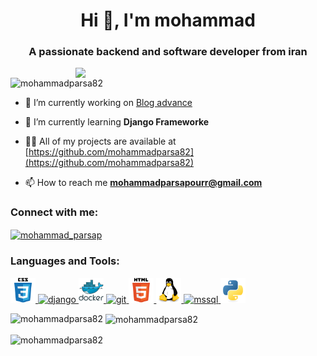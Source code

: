 <h1 align="center">Hi 👋, I'm mohammad</h1>
<h3 align="center">A passionate backend and software developer from iran</h3>
<img align="right" alt"mohammad" width="400" src="https://mir-s3-cdn-cf.behance.net/project_modules/hd/06f21a161921919.63cd7887d0a70.gif"
<p align="left"> <img src="https://komarev.com/ghpvc/?username=mohammadparsa82&label=Profile%20views&color=0e75b6&style=flat" alt="mohammadparsa82" /> </p>

- 🔭 I’m currently working on [Blog advance](https://github.com/mohammadparsa82/Django-Advance-Blog.git)

- 🌱 I’m currently learning **Django Frameworke**

- 👨‍💻 All of my projects are available at [https://github.com/mohammadparsa82](https://github.com/mohammadparsa82)

- 📫 How to reach me **mohammadparsapourr@gmail.com**

<h3 align="left">Connect with me:</h3>
<p align="left">
<a href="https://instagram.com/mohammad_parsap" target="blank"><img align="center" src="https://raw.githubusercontent.com/rahuldkjain/github-profile-readme-generator/master/src/images/icons/Social/instagram.svg" alt="mohammad_parsap" height="30" width="40" /></a>
</p>

<h3 align="left">Languages and Tools:</h3>
<p align="left"> <a href="https://www.w3schools.com/css/" target="_blank" rel="noreferrer"> <img src="https://raw.githubusercontent.com/devicons/devicon/master/icons/css3/css3-original-wordmark.svg" alt="css3" width="40" height="40"/> </a> <a href="https://www.djangoproject.com/" target="_blank" rel="noreferrer"> <img src="https://cdn.worldvectorlogo.com/logos/django.svg" alt="django" width="40" height="40"/> </a> <a href="https://www.docker.com/" target="_blank" rel="noreferrer"> <img src="https://raw.githubusercontent.com/devicons/devicon/master/icons/docker/docker-original-wordmark.svg" alt="docker" width="40" height="40"/> </a> <a href="https://git-scm.com/" target="_blank" rel="noreferrer"> <img src="https://www.vectorlogo.zone/logos/git-scm/git-scm-icon.svg" alt="git" width="40" height="40"/> </a> <a href="https://www.w3.org/html/" target="_blank" rel="noreferrer"> <img src="https://raw.githubusercontent.com/devicons/devicon/master/icons/html5/html5-original-wordmark.svg" alt="html5" width="40" height="40"/> </a> <a href="https://www.linux.org/" target="_blank" rel="noreferrer"> <img src="https://raw.githubusercontent.com/devicons/devicon/master/icons/linux/linux-original.svg" alt="linux" width="40" height="40"/> </a> <a href="https://www.microsoft.com/en-us/sql-server" target="_blank" rel="noreferrer"> <img src="https://www.svgrepo.com/show/303229/microsoft-sql-server-logo.svg" alt="mssql" width="40" height="40"/> </a> <a href="https://www.python.org" target="_blank" rel="noreferrer"> <img src="https://raw.githubusercontent.com/devicons/devicon/master/icons/python/python-original.svg" alt="python" width="40" height="40"/> </a> </p>

<p><img align="left" src="https://github-readme-stats.vercel.app/api/top-langs?username=mohammadparsa82&show_icons=true&locale=en&layout=compact" alt="mohammadparsa82" /></p>

<p>&nbsp;<img align="center" src="https://github-readme-stats.vercel.app/api?username=mohammadparsa82&show_icons=true&locale=en" alt="mohammadparsa82" /></p>

<p><img align="center" src="https://github-readme-streak-stats.herokuapp.com/?user=mohammadparsa82&" alt="mohammadparsa82" /></p>
